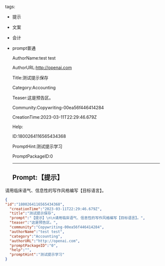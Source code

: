   tags: 
- 提示
- 文案
- 会计
- prompt普通

  AuthorName:test test

  AuthorURL:http://openai.com

  Title:测试提示保存

  Category:Accounting

  Teaser:这是预告区。

  Community:Copywriting-00ea56f446414284

  CreationTime:2023-03-11T22:29:46.679Z

  Help:

  ID:1800264116565434368

  PromptHint:测试提示学习

  PromptPackageID:0

  ---

  ## Prompt:【提示】

请用临床语气、信息性的写作风格编写【目标语言】。

  ```json
  {
  "id":"1800264116565434368",
    "creationTime":"2023-03-11T22:29:46.679Z",
    "title":"测试提示保存",
    "prompt":"【提示】\n\n请用临床语气、信息性的写作风格编写【目标语言】。",
    "teaser":"这是预告区。",
    "community":"Copywriting-00ea56f446414284",
    "authorName":"test test",
    "category":"Accounting",
    "authorURL":"http://openai.com",
    "promptPackageID":"0",
    "help":"",
    "promptHint":"测试提示学习"
  }
  ```
